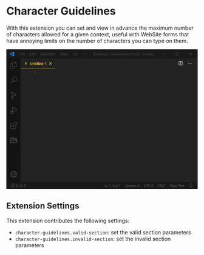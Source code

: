 # Character Guidelines

With this extension you can set and view in advance the maximum number of characters allowed for a given context, useful with WebSite forms that have annoying limits on the number of characters you can type on them.

![demo](resources/demo.gif)

## Extension Settings

This extension contributes the following settings:

* `character-guidelines.valid-section`: set the valid section parameters
* `character-guidelines.invalid-section`: set the invalid section parameters